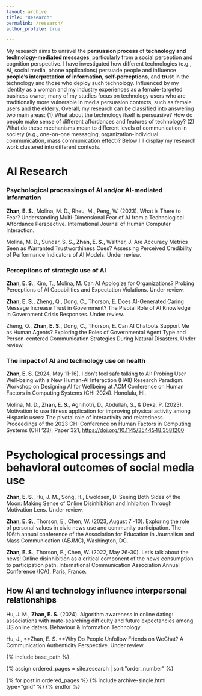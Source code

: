 ```yaml
---
layout: archive
title: "Research"
permalink: /research/
author_profile: true

---
```


My research aims to unravel the **persuasion process** of **technology and technology-mediated messages**, particularly from a social perception and cognition perspective. I have investigated how different technologies (e.g., AI, social media, phone applications) persuade people and influence **people’s interpretation of information**, **self-perceptions**, and **trust** in the technology and those who deploy such technology. Influenced by my identity as a woman and my industry experiences as a female-targeted business owner, many of my studies focus on technology users who are traditionally more vulnerable in media persuasion contexts, such as female users and the elderly. Overall, my research can be classified into answering two main areas: (1) What about the technology itself is persuasive? How do people make sense of different affordances and features of technology? (2) What do these mechanisms mean to different levels of communication in society (e.g., one-on-one messaging, organization-individual communication, mass communication effect)? Below I'll display my research work clustered into different contexts.

# AI Research
### Psychological processings of AI and/or AI-mediated information
**Zhan, E. S.**, Molina, M. D., Rheu, M., Peng, W. (2023). What is There to Fear? Understanding Multi-Dimensional Fear of AI from a Technological Affordance Perspective. International Journal of Human Computer Interaction. 

Molina, M. D., Sundar, S. S., **Zhan, E. S.**, Walther, J. Are Accuracy Metrics Seen as Warranted Trustworthiness Cues? Assessing Perceived Credibility of Performance Indicators of AI Models. Under review.

### Perceptions of strategic use of AI
**Zhan, E. S**., Kim, T., Molina, M. Can AI Apologize for Organizations? Probing Perceptions of AI Capabilities and Expectation Violations. Under review.

**Zhan, E. S.**, Zheng, Q., Dong, C., Thorson, E. Does AI-Generated Caring Message Increase Trust in Government? The Pivotal Role of AI Knowledge in Government Crisis Responses. Under review.

Zheng, Q., **Zhan, E. S.**, Dong, C., Thorson, E. Can AI Chatbots Support Me as Human Agents? Exploring the Roles of Governmental Agent Type and Person-centered Communication Strategies During Natural Disasters. Under review.

### The impact of AI and technology use on health
**Zhan, E. S**. (2024, May 11-16). I don’t feel safe talking to AI: Probing User Well-being with a New Human-AI Interaction (HAII) Research Paradigm. Workshop on Designing AI for Wellbeing at ACM Conference on Human Factors in Computing Systems (CHI 2024). Honolulu, HI.

Molina, M. D., **Zhan, E. S**., Agnihotri, D., Abdullah, S., & Deka, P. (2023). Motivation to use fitness application for improving physical activity among Hispanic users: The pivotal role of interactivity and relatedness. Proceedings of the 2023 CHI Conference on Human Factors in Computing Systems (CHI ’23), Paper 321, https://doi.org/10.1145/3544548.3581200


# Psychological processings and behavioral outcomes of social media use
**Zhan, E. S**., Hu, J. M., Song, H., Ewoldsen, D. Seeing Both Sides of the Moon: Making Sense of Online Disinhibition and Inhibition Through Motivation Lens. Under review.

**Zhan, E. S.**, Thorson, E., Chen, W. (2023, August 7 -10). Exploring the role of personal values in civic news use and community participation. The 106th annual conference of the Association for Education in Journalism and Mass Communication (AEJMC), Washington, DC.

**Zhan, E. S**., Thorson, E., Chen, W. (2022, May 26-30). Let’s talk about the news! Online disinhibition as a critical component of the news consumption to participation path. International Communication Association Annual Conference (ICA), Paris, France.



## How AI and technology influence interpersonal relationships
Hu, J. M., **Zhan, E. S.** (2024). Algorithm awareness in online dating: associations with mate-searching difficulty and future expectancies among US online daters. Behaviour & Information Technology. 

Hu, J., **Zhan, E. S. **Why Do People Unfollow Friends on WeChat? A Communication Authenticity Perspective. Under review.



<nbsp>

{% include base_path %}

{% assign ordered_pages = site.research | sort:"order_number" %}

{% for post in ordered_pages %}
  {% include archive-single.html type="grid" %}
{% endfor %}
